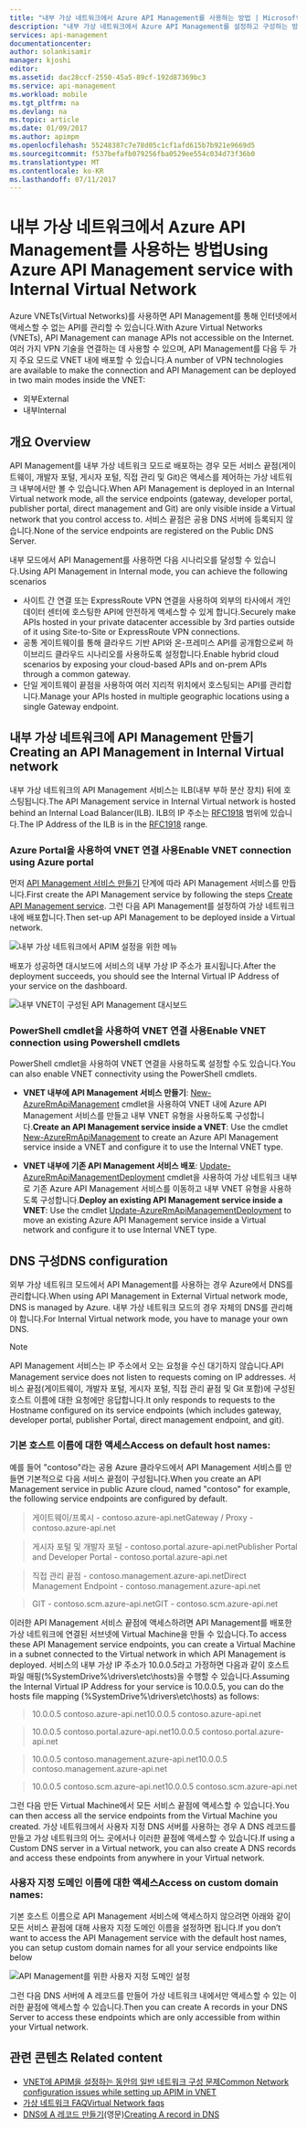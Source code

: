 ```yaml
---
title: "내부 가상 네트워크에서 Azure API Management를 사용하는 방법 | Microsoft Docs"
description: "내부 가상 네트워크에서 Azure API Management를 설정하고 구성하는 방법에 대해 알아봅니다."
services: api-management
documentationcenter: 
author: solankisamir
manager: kjoshi
editor: 
ms.assetid: dac28ccf-2550-45a5-89cf-192d87369bc3
ms.service: api-management
ms.workload: mobile
ms.tgt_pltfrm: na
ms.devlang: na
ms.topic: article
ms.date: 01/09/2017
ms.author: apimpm
ms.openlocfilehash: 55248387c7e78d05c1cf1afd615b7b921e9669d5
ms.sourcegitcommit: f537befafb079256fba0529ee554c034d73f36b0
ms.translationtype: MT
ms.contentlocale: ko-KR
ms.lasthandoff: 07/11/2017
---
```

# <a name="using-azure-api-management-service-with-internal-virtual-network"></a><span data-ttu-id="d2071-103">내부 가상 네트워크에서 Azure API Management를 사용하는 방법</span><span class="sxs-lookup"><span data-stu-id="d2071-103">Using Azure API Management service with Internal Virtual Network</span></span>
<span data-ttu-id="d2071-104">Azure VNETs(Virtual Networks)를 사용하면 API Management를 통해 인터넷에서 액세스할 수 없는 API를 관리할 수 있습니다.</span><span class="sxs-lookup"><span data-stu-id="d2071-104">With Azure Virtual Networks (VNETs), API Management can manage APIs not accessible on the Internet.</span></span> <span data-ttu-id="d2071-105">여러 가지 VPN 기술을 연결하는 데 사용할 수 있으며, API Management를 다음 두 가지 주요 모드로 VNET 내에 배포할 수 있습니다.</span><span class="sxs-lookup"><span data-stu-id="d2071-105">A number of VPN technologies are available to make the connection and API Management can be deployed in two main modes inside the VNET:</span></span>
* <span data-ttu-id="d2071-106">외부</span><span class="sxs-lookup"><span data-stu-id="d2071-106">External</span></span>
* <span data-ttu-id="d2071-107">내부</span><span class="sxs-lookup"><span data-stu-id="d2071-107">Internal</span></span>

## <span data-ttu-id="d2071-108"><a name="overview"> </a>개요</span><span class="sxs-lookup"><span data-stu-id="d2071-108"><a name="overview"> </a>Overview</span></span>
<span data-ttu-id="d2071-109">API Management를 내부 가상 네트워크 모드로 배포하는 경우 모든 서비스 끝점(게이트웨이, 개발자 포털, 게시자 포털, 직접 관리 및 Git)은 액세스를 제어하는 가상 네트워크 내부에서만 볼 수 있습니다.</span><span class="sxs-lookup"><span data-stu-id="d2071-109">When API Management is deployed in an Internal Virtual network mode, all the service endpoints (gateway, developer portal, publisher portal, direct management and Git) are only visible inside a Virtual network that you control access to.</span></span> <span data-ttu-id="d2071-110">서비스 끝점은 공용 DNS 서버에 등록되지 않습니다.</span><span class="sxs-lookup"><span data-stu-id="d2071-110">None of the service endpoints are registered on the Public DNS Server.</span></span>

<span data-ttu-id="d2071-111">내부 모드에서 API Management를 사용하면 다음 시나리오를 달성할 수 있습니다.</span><span class="sxs-lookup"><span data-stu-id="d2071-111">Using API Management in Internal mode, you can achieve the following scenarios</span></span>
* <span data-ttu-id="d2071-112">사이트 간 연결 또는 ExpressRoute VPN 연결을 사용하여 외부의 타사에서 개인 데이터 센터에 호스팅한 API에 안전하게 액세스할 수 있게 합니다.</span><span class="sxs-lookup"><span data-stu-id="d2071-112">Securely make APIs hosted in your private datacenter accessible by 3rd parties outside of it using Site-to-Site or ExpressRoute VPN connections.</span></span>
* <span data-ttu-id="d2071-113">공통 게이트웨이를 통해 클라우드 기반 API와 온-프레미스 API를 공개함으로써 하이브리드 클라우드 시나리오를 사용하도록 설정합니다.</span><span class="sxs-lookup"><span data-stu-id="d2071-113">Enable hybrid cloud scenarios by exposing your cloud-based APIs and on-prem APIs through a common gateway.</span></span>
* <span data-ttu-id="d2071-114">단일 게이트웨이 끝점을 사용하여 여러 지리적 위치에서 호스팅되는 API를 관리합니다.</span><span class="sxs-lookup"><span data-stu-id="d2071-114">Manage your APIs hosted in multiple geographic locations using a single Gateway endpoint.</span></span> 

## <span data-ttu-id="d2071-115"><a name="enable-vpn"> </a>내부 가상 네트워크에 API Management 만들기</span><span class="sxs-lookup"><span data-stu-id="d2071-115"><a name="enable-vpn"> </a>Creating an API Management in Internal Virtual network</span></span>
<span data-ttu-id="d2071-116">내부 가상 네트워크의 API Management 서비스는 ILB(내부 부하 분산 장치) 뒤에 호스팅됩니다.</span><span class="sxs-lookup"><span data-stu-id="d2071-116">The API Management service in Internal Virtual network is hosted behind an Internal Load Balancer(ILB).</span></span> <span data-ttu-id="d2071-117">ILB의 IP 주소는 [RFC1918](http://www.faqs.org/rfcs/rfc1918.html) 범위에 있습니다.</span><span class="sxs-lookup"><span data-stu-id="d2071-117">The IP Address of the ILB is in the [RFC1918](http://www.faqs.org/rfcs/rfc1918.html) range.</span></span>  

### <a name="enable-vnet-connection-using-azure-portal"></a><span data-ttu-id="d2071-118">Azure Portal을 사용하여 VNET 연결 사용</span><span class="sxs-lookup"><span data-stu-id="d2071-118">Enable VNET connection using Azure portal</span></span>
<span data-ttu-id="d2071-119">먼저 [API Management 서비스 만들기][Create API Management service] 단계에 따라 API Management 서비스를 만듭니다.</span><span class="sxs-lookup"><span data-stu-id="d2071-119">First create the API Management service by following the steps [Create API Management service][Create API Management service].</span></span> <span data-ttu-id="d2071-120">그런 다음 API Management를 설정하여 가상 네트워크 내에 배포합니다.</span><span class="sxs-lookup"><span data-stu-id="d2071-120">Then set-up API Management to be deployed inside a Virtual network.</span></span>

![내부 가상 네트워크에서 APIM 설정을 위한 메뉴][api-management-using-internal-vnet-menu]

<span data-ttu-id="d2071-122">배포가 성공하면 대시보드에 서비스의 내부 가상 IP 주소가 표시됩니다.</span><span class="sxs-lookup"><span data-stu-id="d2071-122">After the deployment succeeds, you should see the Internal Virtual IP Address of your service on the dashboard.</span></span>

![내부 VNET이 구성된 API Management 대시보드][api-management-internal-vnet-dashboard]

### <a name="enable-vnet-connection-using-powershell-cmdlets"></a><span data-ttu-id="d2071-124">PowerShell cmdlet을 사용하여 VNET 연결 사용</span><span class="sxs-lookup"><span data-stu-id="d2071-124">Enable VNET connection using Powershell cmdlets</span></span>
<span data-ttu-id="d2071-125">PowerShell cmdlet을 사용하여 VNET 연결을 사용하도록 설정할 수도 있습니다.</span><span class="sxs-lookup"><span data-stu-id="d2071-125">You can also enable VNET connectivity using the PowerShell cmdlets.</span></span>

* <span data-ttu-id="d2071-126">**VNET 내부에 API Management 서비스 만들기**: [New-AzureRmApiManagement](/powershell/module/azurerm.apimanagement/new-azurermapimanagement) cmdlet을 사용하여 VNET 내에 Azure API Management 서비스를 만들고 내부 VNET 유형을 사용하도록 구성합니다.</span><span class="sxs-lookup"><span data-stu-id="d2071-126">**Create an API Management service inside a VNET**: Use the cmdlet [New-AzureRmApiManagement](/powershell/module/azurerm.apimanagement/new-azurermapimanagement) to create an Azure API Management service inside a VNET and configure it to use the Internal VNET type.</span></span>

* <span data-ttu-id="d2071-127">**VNET 내부에 기존 API Management 서비스 배포**: [Update-AzureRmApiManagementDeployment](/powershell/module/azurerm.apimanagement/update-azurermapimanagementdeployment) cmdlet을 사용하여 가상 네트워크 내부로 기존 Azure API Management 서비스를 이동하고 내부 VNET 유형을 사용하도록 구성합니다.</span><span class="sxs-lookup"><span data-stu-id="d2071-127">**Deploy an existing API Management service inside a VNET**: Use the cmdlet [Update-AzureRmApiManagementDeployment](/powershell/module/azurerm.apimanagement/update-azurermapimanagementdeployment) to move an existing Azure API Management service inside a Virtual network and configure it to use Internal VNET type.</span></span>

## <span data-ttu-id="d2071-128"><a name="apim-dns-configuration"></a>DNS 구성</span><span class="sxs-lookup"><span data-stu-id="d2071-128"><a name="apim-dns-configuration"></a>DNS configuration</span></span>
<span data-ttu-id="d2071-129">외부 가상 네트워크 모드에서 API Management를 사용하는 경우 Azure에서 DNS를 관리합니다.</span><span class="sxs-lookup"><span data-stu-id="d2071-129">When using API Management in External Virtual network mode, DNS is managed by Azure.</span></span> <span data-ttu-id="d2071-130">내부 가상 네트워크 모드의 경우 자체의 DNS를 관리해야 합니다.</span><span class="sxs-lookup"><span data-stu-id="d2071-130">For Internal Virtual network mode, you have to manage your own DNS.</span></span>

> [!NOTE]
> <span data-ttu-id="d2071-131">API Management 서비스는 IP 주소에서 오는 요청을 수신 대기하지 않습니다.</span><span class="sxs-lookup"><span data-stu-id="d2071-131">API Management service does not listen to requests coming on IP addresses.</span></span> <span data-ttu-id="d2071-132">서비스 끝점(게이트웨이, 개발자 포털, 게시자 포털, 직접 관리 끝점 및 Git 포함)에 구성된 호스트 이름에 대한 요청에만 응답합니다.</span><span class="sxs-lookup"><span data-stu-id="d2071-132">It only responds to requests to the Hostname configured on its service endpoints (which includes gateway, developer portal, publisher Portal, direct management endpoint, and git).</span></span>

### <a name="access-on-default-host-names"></a><span data-ttu-id="d2071-133">기본 호스트 이름에 대한 액세스</span><span class="sxs-lookup"><span data-stu-id="d2071-133">Access on default host names:</span></span>
<span data-ttu-id="d2071-134">예를 들어 "contoso"라는 공용 Azure 클라우드에서 API Management 서비스를 만들면 기본적으로 다음 서비스 끝점이 구성됩니다.</span><span class="sxs-lookup"><span data-stu-id="d2071-134">When you create an API Management service in public Azure cloud, named "contoso" for example, the following service endpoints are configured by default.</span></span>

>   <span data-ttu-id="d2071-135">게이트웨이/프록시 - contoso.azure-api.net</span><span class="sxs-lookup"><span data-stu-id="d2071-135">Gateway / Proxy - contoso.azure-api.net</span></span>

> <span data-ttu-id="d2071-136">게시자 포털 및 개발자 포털 - contoso.portal.azure-api.net</span><span class="sxs-lookup"><span data-stu-id="d2071-136">Publisher Portal and Developer Portal - contoso.portal.azure-api.net</span></span>

> <span data-ttu-id="d2071-137">직접 관리 끝점 - contoso.management.azure-api.net</span><span class="sxs-lookup"><span data-stu-id="d2071-137">Direct Management Endpoint - contoso.management.azure-api.net</span></span>

>   <span data-ttu-id="d2071-138">GIT - contoso.scm.azure-api.net</span><span class="sxs-lookup"><span data-stu-id="d2071-138">GIT - contoso.scm.azure-api.net</span></span>

<span data-ttu-id="d2071-139">이러한 API Management 서비스 끝점에 액세스하려면 API Management를 배포한 가상 네트워크에 연결된 서브넷에 Virtual Machine을 만들 수 있습니다.</span><span class="sxs-lookup"><span data-stu-id="d2071-139">To access these API Management service endpoints, you can create a Virtual Machine in a subnet connected to the Virtual network in which API Management is deployed.</span></span> <span data-ttu-id="d2071-140">서비스의 내부 가상 IP 주소가 10.0.0.5라고 가정하면 다음과 같이 호스트 파일 매핑(%SystemDrive%\drivers\etc\hosts)을 수행할 수 있습니다.</span><span class="sxs-lookup"><span data-stu-id="d2071-140">Assuming the Internal Virtual IP Address for your service is 10.0.0.5, you can do the hosts file mapping (%SystemDrive%\drivers\etc\hosts) as follows:</span></span>

> <span data-ttu-id="d2071-141">10.0.0.5    contoso.azure-api.net</span><span class="sxs-lookup"><span data-stu-id="d2071-141">10.0.0.5    contoso.azure-api.net</span></span>

> <span data-ttu-id="d2071-142">10.0.0.5    contoso.portal.azure-api.net</span><span class="sxs-lookup"><span data-stu-id="d2071-142">10.0.0.5    contoso.portal.azure-api.net</span></span>

> <span data-ttu-id="d2071-143">10.0.0.5    contoso.management.azure-api.net</span><span class="sxs-lookup"><span data-stu-id="d2071-143">10.0.0.5    contoso.management.azure-api.net</span></span>

> <span data-ttu-id="d2071-144">10.0.0.5    contoso.scm.azure-api.net</span><span class="sxs-lookup"><span data-stu-id="d2071-144">10.0.0.5    contoso.scm.azure-api.net</span></span>

<span data-ttu-id="d2071-145">그런 다음 만든 Virtual Machine에서 모든 서비스 끝점에 액세스할 수 있습니다.</span><span class="sxs-lookup"><span data-stu-id="d2071-145">You can then access all the service endpoints from the Virtual Machine you created.</span></span> <span data-ttu-id="d2071-146">가상 네트워크에서 사용자 지정 DNS 서버를 사용하는 경우 A DNS 레코드를 만들고 가상 네트워크의 어느 곳에서나 이러한 끝점에 액세스할 수 있습니다.</span><span class="sxs-lookup"><span data-stu-id="d2071-146">If using a Custom DNS server in a Virtual network, you can also create A DNS records and access these endpoints from anywhere in your Virtual network.</span></span> 

### <a name="access-on-custom-domain-names"></a><span data-ttu-id="d2071-147">사용자 지정 도메인 이름에 대한 액세스</span><span class="sxs-lookup"><span data-stu-id="d2071-147">Access on custom domain names:</span></span>
<span data-ttu-id="d2071-148">기본 호스트 이름으로 API Management 서비스에 액세스하지 않으려면 아래와 같이 모든 서비스 끝점에 대해 사용자 지정 도메인 이름을 설정하면 됩니다.</span><span class="sxs-lookup"><span data-stu-id="d2071-148">If you don’t want to access the API Management service with the default host names, you can setup custom domain names for all your service endpoints like below</span></span>

![API Management를 위한 사용자 지정 도메인 설정][api-management-custom-domain-name]

<span data-ttu-id="d2071-150">그런 다음 DNS 서버에 A 레코드를 만들어 가상 네트워크 내에서만 액세스할 수 있는 이러한 끝점에 액세스할 수 있습니다.</span><span class="sxs-lookup"><span data-stu-id="d2071-150">Then you can create A records in your DNS Server to access these endpoints which are only accessible from within your Virtual network.</span></span>

## <span data-ttu-id="d2071-151"><a name="related-content"> </a>관련 콘텐츠</span><span class="sxs-lookup"><span data-stu-id="d2071-151"><a name="related-content"> </a>Related content</span></span>
* <span data-ttu-id="d2071-152">[VNET에 APIM을 설정하는 동안의 일반 네트워크 구성 문제][Common Network Configuration Issues]</span><span class="sxs-lookup"><span data-stu-id="d2071-152">[Common Network configuration issues while setting up APIM in VNET][Common Network Configuration Issues]</span></span>
* [<span data-ttu-id="d2071-153">가상 네트워크 FAQ</span><span class="sxs-lookup"><span data-stu-id="d2071-153">Virtual Network faqs</span></span>](../virtual-network/virtual-networks-faq.md)
* <span data-ttu-id="d2071-154">[DNS에 A 레코드 만들기](https://msdn.microsoft.com/en-us/library/bb727018.aspx)(영문)</span><span class="sxs-lookup"><span data-stu-id="d2071-154">[Creating A record in DNS](https://msdn.microsoft.com/en-us/library/bb727018.aspx)</span></span>

[api-management-using-internal-vnet-menu]: ./media/api-management-using-with-internal-vnet/api-management-internal-vnet-menu.png
[api-management-internal-vnet-dashboard]: ./media/api-management-using-with-internal-vnet/api-management-internal-vnet-dashboard.png
[api-management-custom-domain-name]: ./media/api-management-using-with-internal-vnet/api-management-custom-domain-name.png

[Create API Management service]: api-management-get-started.md#create-service-instance
[Common Network Configuration Issues]: api-management-using-with-vnet.md#network-configuration-issues
